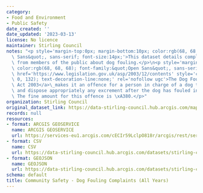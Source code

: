 ```yaml
---
category:
- Food and Environment
- Public Safety
date_created: ''
date_updated: '2023-03-13'
license: No licence
maintainer: Stirling Council
notes: "<p style='margin-top:0px; margin-bottom:10px; color:rgb(68, 68, 68); font-family:&quot;Open\
  \ Sans&quot;, sans-serif; font-size:14px;'>This dataset details complaints received\
  \ from members of the public about dog fouling.</p>\n<p style='margin-top:0px; margin-bottom:10px;\
  \ color:rgb(68, 68, 68); font-family:&quot;Open Sans&quot;, sans-serif; font-size:14px;'><a\
  \ href='https://www.legislation.gov.uk/asp/2003/12/contents' style='color:rgb(86,\
  \ 0, 132); text-decoration-line:none;' rel='nofollow ugc'>The Dog Fouling (Scotland)\
  \ Act 2003</a>\_makes it an offence for a person in charge of a dog to fail to remove\
  \ and dispose appropriately any excrement after the dog has fouled in public places.\
  \ The fine amount for this offence is \xA380.</p>"
organization: Stirling Council
original_dataset_link: https://data-stirling-council.hub.arcgis.com/maps/stirling-council::community-safety-dog-fouling-complaints-all-years
records: null
resources:
- format: ARCGIS GEOSERVICE
  name: ARCGIS GEOSERVICE
  url: https://services-eu1.arcgis.com/cECIr59LclpO818r/arcgis/rest/services/community%20safety%20-%20dog%20fouling%20complaints%20(all%20years)/FeatureServer/0
- format: CSV
  name: CSV
  url: https://data-stirling-council.hub.arcgis.com/datasets/stirling-council::community-safety-dog-fouling-complaints-all-years.csv?outSR=%7B%22latestWkid%22%3A3857%2C%22wkid%22%3A102100%7D
- format: GEOJSON
  name: GEOJSON
  url: https://data-stirling-council.hub.arcgis.com/datasets/stirling-council::community-safety-dog-fouling-complaints-all-years.geojson?outSR=%7B%22latestWkid%22%3A3857%2C%22wkid%22%3A102100%7D
schema: default
title: Community Safety - Dog Fouling Complaints (All Years)
---
```

